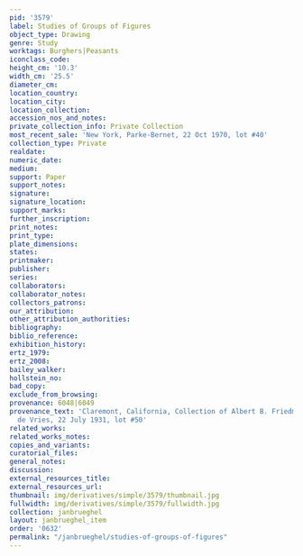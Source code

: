 ```yaml
---
pid: '3579'
label: Studies of Groups of Figures
object_type: Drawing
genre: Study
worktags: Burghers|Peasants
iconclass_code:
height_cm: '10.3'
width_cm: '25.5'
diameter_cm:
location_country:
location_city:
location_collection:
accession_nos_and_notes:
private_collection_info: Private Collection
most_recent_sale: 'New York, Parke-Bernet, 22 Oct 1970, lot #40'
collection_type: Private
realdate:
numeric_date:
medium:
support: Paper
support_notes:
signature:
signature_location:
support_marks:
further_inscription:
print_notes:
print_type:
plate_dimensions:
states:
printmaker:
publisher:
series:
collaborators:
collaborator_notes:
collectors_patrons:
our_attribution:
other_attribution_authorities:
bibliography:
biblio_reference:
exhibition_history:
ertz_1979:
ertz_2008:
bailey_walker:
hollstein_no:
bad_copy:
exclude_from_browsing:
provenance: 6048|6049
provenance_text: 'Claremont, California, Collection of Albert B. Friedman|Sold Amsterdam,
  de Vries, 22 July 1931, lot #50'
related_works:
related_works_notes:
copies_and_variants:
curatorial_files:
general_notes:
discussion:
external_resources_title:
external_resources_url:
thumbnail: img/derivatives/simple/3579/thumbnail.jpg
fullwidth: img/derivatives/simple/3579/fullwidth.jpg
collection: janbrueghel
layout: janbrueghel_item
order: '0632'
permalink: "/janbrueghel/studies-of-groups-of-figures"
---
```

